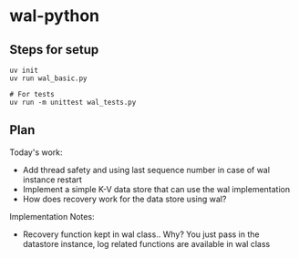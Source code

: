 # wal-python

## Steps for setup

```
uv init
uv run wal_basic.py

# For tests
uv run -m unittest wal_tests.py
```

## Plan

Today's work:

- Add thread safety and using last sequence number in case of wal instance restart
- Implement a simple K-V data store that can use the wal implementation
- How does recovery work for the data store using wal?

Implementation Notes:

- Recovery function kept in wal class.. Why? You just pass in the datastore instance, log related functions are available in wal class
